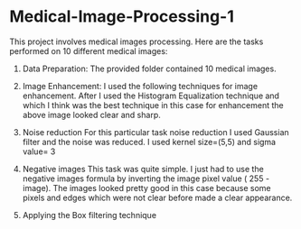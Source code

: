 # Medical-Image-Processing-1
This project involves medical images processing. Here are the tasks performed on 10 different medical images:

1. Data Preparation:
The provided folder contained 10 medical images.

2. Image Enhancement:
I used the following techniques for image enhancement. After I used the Histogram Equalization
technique and which I think was the best technique in this case for enhancement the above
image looked clear and sharp.

3. Noise reduction
For this particular task noise reduction I used Gaussian filter and the noise was reduced. I used
kernel size=(5,5) and sigma value= 3

4. Negative images
This task was quite simple. I just had to use the negative images formula by inverting the image
pixel value ( 255 - image). The images looked pretty good in this case because some pixels
and edges which were not clear before made a clear appearance.

5. Applying the Box filtering technique

